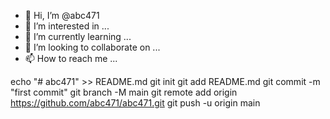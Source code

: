 - 👋 Hi, I’m @abc471
- 👀 I’m interested in ...
- 🌱 I’m currently learning ...
- 💞️ I’m looking to collaborate on ...
- 📫 How to reach me ...

<!---
abc471/abc471 is a ✨ special ✨ repository because its `README.md` (this file) appears on your GitHub profile.
You can click the Preview link to take a look at your changes.
--->
echo "# abc471" >> README.md
git init
git add README.md
git commit -m "first commit"
git branch -M main
git remote add origin https://github.com/abc471/abc471.git
git push -u origin main
